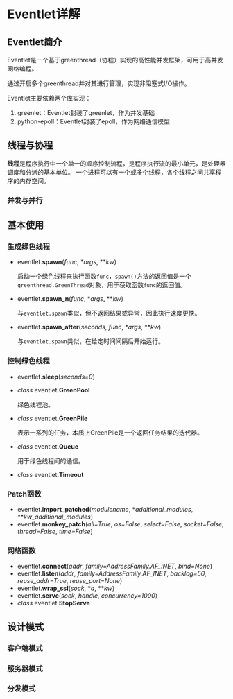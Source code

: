 # Eventlet详解

## Eventlet简介

Eventlet是一个基于greenthread（协程）实现的高性能并发框架，可用于高并发网络编程。

通过开启多个greenthread并对其进行管理，实现非阻塞式I/O操作。

Eventlet主要依赖两个库实现：

1. greenlet：Eventlet封装了greenlet，作为并发基础
2. python-epoll：Eventlet封装了epoll，作为网络通信模型



## 线程与协程

**线程**是程序执行中一个单一的顺序控制流程，是程序执行流的最小单元，是处理器调度和分派的基本单位。 一个进程可以有一个或多个线程，各个线程之间共享程序的内存空间。



### 并发与并行



## 基本使用

### 生成绿色线程

- eventlet.**spawn**(*func*, **args*, ***kw*)

  启动一个绿色线程来执行函数`func`，`spawn()`方法的返回值是一个`greenthread.GreenThread`对象，用于获取函数`func`的返回值。

- eventlet.**spawn_n**(*func*, **args*, ***kw*)

  与`eventlet.spawn`类似，但不返回结果或异常，因此执行速度更快。

- eventlet.**spawn_after**(*seconds*, *func*, **args*, ***kw*)

  与`eventlet.spawn`类似，在给定时间间隔后开始运行。



### 控制绿色线程

- eventlet.**sleep**(*seconds=0*)

- *class* eventlet.**GreenPool**

  绿色线程池。

- *class* eventlet.**GreenPile**

  表示一系列的任务，本质上GreenPile是一个返回任务结果的迭代器。

- *class* eventlet.**Queue**

  用于绿色线程间的通信。

- *class* eventlet.**Timeout**



### Patch函数

- eventlet.**import_patched**(*modulename*, **additional_modules*, ***kw_additional_modules*)
- eventlet.**monkey_patch**(*all=True*, *os=False*, *select=False*, *socket=False*, *thread=False*, *time=False*)



### 网络函数

- eventlet.**connect**(*addr*, *family=AddressFamily.AF_INET*, *bind=None*)
- eventlet.**listen**(*addr*, *family=AddressFamily.AF_INET*, *backlog=50*, *reuse_addr=True*, *reuse_port=None*)
- eventlet.**wrap_ssl**(*sock*, **a*, ***kw*)
- eventlet.**serve**(*sock*, *handle*, *concurrency=1000*)
- *class* eventlet.**StopServe**



## 设计模式

### 客户端模式

### 服务器模式

### 分发模式
